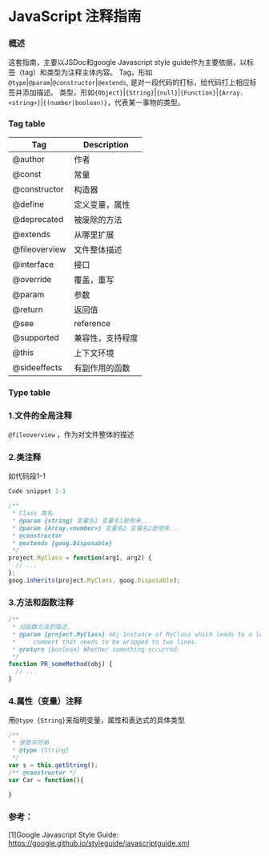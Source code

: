 # JavaScript 注释指南
### 概述

这套指南，主要以JSDoc和google Javascript style guide作为主要依据，以标签（tag）和类型为注释主体内容。
Tag，形如`@type`|`@param`|`@constructor`|`@extends`, 是对一段代码的打标，给代码打上相应标签并添加描述。
类型，形如`{Object}`|`{String}`|`{null}`|`{Function}`|`{Array.<string>}`|`{(number|boolean)}`，代表某一事物的类型。

### Tag table

Tag | Description
----|------------
@author | 作者
@const | 常量
@constructor | 构造器
@define | 定义变量，属性
@deprecated | 被废除的方法
@extends | 从哪里扩展
@fileoverview | 文件整体描述
@interface | 接口
@override | 覆盖，重写
@param | 参数
@return | 返回值
@see | reference
@supported | 兼容性，支持程度
@this | 上下文环境
@sideeffects | 有副作用的函数

### Type table






### 1.文件的全局注释

`@fileoverview` ，作为对文件整体的描述

### 2.类注释

如代码段1-1
```Javascript
Code snippet 1-1

/**
 * Class 类名.
 * @param {string} 变量名1 变量名1是用来...
 * @param {Array.<number>} 变量名2 变量名2是用来...
 * @constructor
 * @extends {goog.Disposable}
 */
project.MyClass = function(arg1, arg2) {
  // ...
};
goog.inherits(project.MyClass, goog.Disposable);

```

### 3.方法和函数注释

```Javascript
/**
 * 对函数方法的描述.
 * @param {project.MyClass} obj Instance of MyClass which leads to a long
 *     comment that needs to be wrapped to two lines.
 * @return {boolean} Whether something occurred.
 */
function PR_someMethod(obj) {
  // ...
}
```

### 4.属性（变量）注释
用`@type {String}`来指明变量，属性和表达式的具体类型
```JavaScript
/**
 * 获取字符串
 * @type {String}
 */
var s = this.getString();
/** @constructor */
var Car = function(){
	
}
```

### 参考：

[1]Google Javascript Style Guide: https://google.github.io/styleguide/javascriptguide.xml